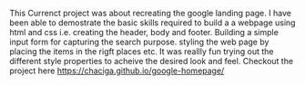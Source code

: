 This Currenct project was about recreating the google landing page. I have been able to demostrate the basic skills required to build a a webpage using html and css i.e. creating the header, body and footer.
Building a simple input form for capturing the search purpose. styling the web page by placing the items in the rigft places etc.
It was reallly fun trying out the different style properties to acheive the desired look and feel.
Checkout the project here https://chaciga.github.io/google-homepage/
